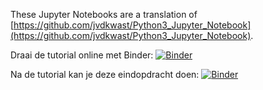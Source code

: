 These Jupyter Notebooks are a translation of [https://github.com/jvdkwast/Python3_Jupyter_Notebook](https://github.com/jvdkwast/Python3_Jupyter_Notebook).

Draai de tutorial online met Binder:
[![Binder](https://mybinder.org/badge_logo.svg)](https://mybinder.org/v2/gh/jvdkwast/Python3TutorialDutch/HEAD?filepath=PythonIntro.ipynb)

Na de tutorial kan je deze eindopdracht doen:
[![Binder](https://mybinder.org/badge_logo.svg)](https://mybinder.org/v2/gh/jvdkwast/Python3TutorialDutch/HEAD?filepath=Eindopdracht_Python.ipynb)
